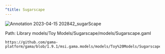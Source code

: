 ```yaml
---
^title: Sugarscape
---
```


![Annotation 2023-04-15 202842_sugarScape](https://user-images.githubusercontent.com/4437331/232247478-e6eade15-4c07-4448-9531-928f177d100c.png)

Path: Library models/Toy Models/Sugarscape/models/Sugarscape.gaml


```gaml reference
https://github.com/gama-platform/gama/blob/1.9.1/msi.gama.models/models/Toy%20Models/Sugarscape/models/Sugarscape.gaml
```


